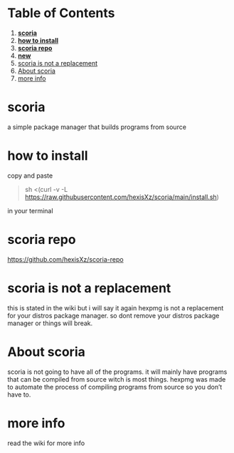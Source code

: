 
# Table of Contents

1.  [**scoria**](#org018ad28)
2.  [**how to install**](#org045f10a)
3.  [**scoria repo**](#org5bc342d)
4.  [**new**](#orgb149e50)
5.  [scoria is not a replacement](#orgd87cbbc)
6.  [About scoria](#org0fde68a)
7.  [more info](#org22f01f6)



<a id="org018ad28"></a>

# **scoria**

a simple package manager that builds programs from source


<a id="org045f10a"></a>

# **how to install**

copy and paste

> 
> 
> sh <(curl -v -L https://raw.githubusercontent.com/hexisXz/scoria/main/install.sh)

in your terminal


<a id="org5bc342d"></a>

# **scoria repo**

<https://github.com/hexisXz/scoria-repo>



# scoria is not a replacement

this is stated in the wiki but i will say it again <span class="underline">hexpmg is not a replacement for your distros package manager</span>. so dont remove your distros package manager or things will break.


<a id="org0fde68a"></a>

# About scoria

scoria is not going to have all of the programs. it will mainly have programs that can be compiled from source witch is most things. hexpmg was made to automate the process of compiling programs from source so you don&rsquo;t have to.


<a id="org22f01f6"></a>

# more info

read the wiki for more info

